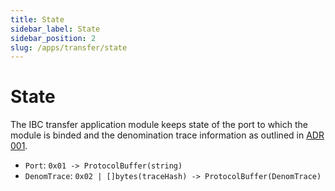 ```yaml
---
title: State
sidebar_label: State
sidebar_position: 2
slug: /apps/transfer/state
---
```



# State

The IBC transfer application module keeps state of the port to which the module is binded and the denomination trace information as outlined in [ADR 001](../../../architecture/adr-001-coin-source-tracing.md).

- `Port`: `0x01 -> ProtocolBuffer(string)`
- `DenomTrace`: `0x02 | []bytes(traceHash) -> ProtocolBuffer(DenomTrace)`
